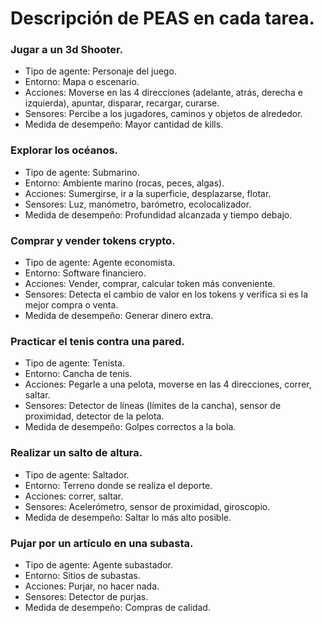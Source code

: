 # Descripción de PEAS en cada tarea.

### Jugar a un 3d Shooter.

- Tipo de agente: Personaje del juego.
- Entorno: Mapa o escenario.
- Acciones: Moverse en las 4 direcciones (adelante, atrás, derecha e izquierda), apuntar, disparar, recargar, curarse.
- Sensores: Percibe a los jugadores, caminos y objetos de alrededor.
- Medida de desempeño: Mayor cantidad de kills.


### Explorar los océanos.

- Tipo de agente: Submarino.
- Entorno: Ambiente marino (rocas, peces, algas).
- Acciones: Sumergirse, ir a la superficie, desplazarse, flotar.
- Sensores: Luz, manómetro, barómetro, ecolocalizador.
- Medida de desempeño: Profundidad alcanzada y tiempo debajo.

### Comprar y vender tokens crypto.

- Tipo de agente: Agente economista.
- Entorno: Software financiero.
- Acciones: Vender, comprar, calcular token más conveniente.
- Sensores: Detecta el cambio de valor en los tokens y verifica si es la mejor compra o venta.
- Medida de desempeño: Generar dinero extra.

### Practicar el tenis contra una pared.

- Tipo de agente: Tenista.
- Entorno: Cancha de tenis.
- Acciones: Pegarle a una pelota, moverse en las 4 direcciones, correr, saltar.
- Sensores: Detector de líneas (límites de la cancha), sensor de proximidad, detector de la pelota.
- Medida de desempeño: Golpes correctos a la bola.

### Realizar un salto de altura.

- Tipo de agente: Saltador.
- Entorno: Terreno donde se realiza el deporte.
- Acciones: correr, saltar.
- Sensores: Acelerómetro, sensor de proximidad, giroscopio.
- Medida de desempeño: Saltar lo más alto posible.

### Pujar por un artículo en una subasta.

- Tipo de agente: Agente subastador.
- Entorno: Sitios de subastas.
- Acciones: Purjar, no hacer nada.
- Sensores: Detector de purjas.
- Medida de desempeño: Compras de calidad.

